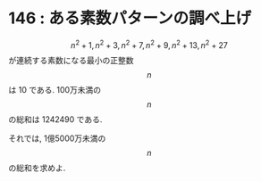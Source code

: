 # 146 : ある素数パターンの調べ上げ

$$n^2+1, n^2+3, n^2+7, n^2+9, n^2+13, n^2+27$$が連続する素数になる最小の正整数$$n$$は 10 である. 100万未満の$$n$$の総和は 1242490 である.

それでは, 1億5000万未満の$$n$$の総和を求めよ.

